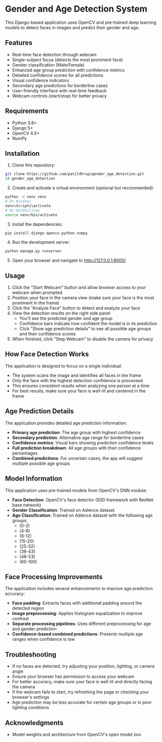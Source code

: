 # Gender and Age Detection System

This Django-based application uses OpenCV and pre-trained deep learning models to detect faces in images and predict their gender and age.

## Features

- Real-time face detection through webcam
- Single-subject focus (detects the most prominent face)
- Gender classification (Male/Female)
- Enhanced age group prediction with confidence metrics
- Detailed confidence scores for all predictions
- Visual confidence indicators
- Secondary age predictions for borderline cases
- User-friendly interface with real-time feedback
- Webcam controls (start/stop) for better privacy

## Requirements

- Python 3.8+
- Django 5+
- OpenCV 4.5+
- NumPy

## Installation

1. Clone this repository:
```bash
git clone https://github.com/patildhrup/gender_age_detection.git
cd gender_age_detection
```

2. Create and activate a virtual environment (optional but recommended):
```bash
python -m venv venv
# On Windows
venv\Scripts\activate
# On macOS/Linux
source venv/bin/activate
```

3. Install the dependencies:
```bash
pip install django opencv-python numpy
```

4. Run the development server:
```bash
python manage.py runserver
```

5. Open your browser and navigate to http://127.0.0.1:8000/

## Usage

1. Click the "Start Webcam" button and allow browser access to your webcam when prompted
2. Position your face in the camera view (make sure your face is the most prominent in the frame)
3. Click the "Analyze Face" button to detect and analyze your face
4. View the detection results on the right side panel
   - You'll see the predicted gender and age group
   - Confidence bars indicate how confident the model is in its prediction
   - Click "Show age prediction details" to see all possible age groups and their confidence scores
5. When finished, click "Stop Webcam" to disable the camera for privacy

## How Face Detection Works

The application is designed to focus on a single individual:

- The system scans the image and identifies all faces in the frame
- Only the face with the highest detection confidence is processed
- This ensures consistent results when analyzing one person at a time
- For best results, make sure your face is well-lit and centered in the frame

## Age Prediction Details

The application provides detailed age prediction information:

- **Primary age prediction**: The age group with highest confidence
- **Secondary prediction**: Alternative age range for borderline cases
- **Confidence metrics**: Visual bars showing prediction confidence levels
- **Full prediction breakdown**: All age groups with their confidence percentages
- **Combined predictions**: For uncertain cases, the app will suggest multiple possible age groups

## Model Information

This application uses pre-trained models from OpenCV's DNN module:

- **Face Detection**: OpenCV's face detector (SSD framework with ResNet base network)
- **Gender Classification**: Trained on Adience dataset
- **Age Classification**: Trained on Adience dataset with the following age groups:
  - (0-2)
  - (4-6)
  - (8-12)
  - (15-20)
  - (25-32)
  - (38-43)
  - (48-53)
  - (60-100)

## Face Processing Improvements

The application includes several enhancements to improve age prediction accuracy:

- **Face padding**: Extracts faces with additional padding around the detected region
- **Image preprocessing**: Applies histogram equalization to improve contrast
- **Separate processing pipelines**: Uses different preprocessing for age and gender prediction
- **Confidence-based combined predictions**: Presents multiple age ranges when confidence is low

## Troubleshooting

- If no faces are detected, try adjusting your position, lighting, or camera angle
- Ensure your browser has permission to access your webcam
- For better accuracy, make sure your face is well-lit and directly facing the camera
- If the webcam fails to start, try refreshing the page or checking your browser's settings
- Age prediction may be less accurate for certain age groups or in poor lighting conditions


## Acknowledgments

- Model weights and architecture from OpenCV's open model zoo 